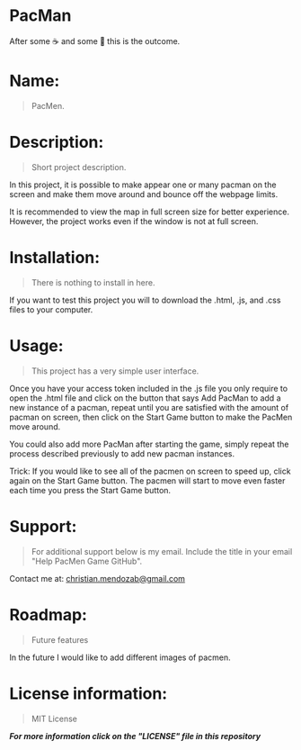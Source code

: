 # PacMan

After some ☕ and some 🍎 this is the outcome.

# Name:
> PacMen. 

# Description: 
> Short project description. 

In this project, it is possible to make appear one or many pacman on the screen and make them move around and bounce off the webpage limits.

It is recommended to view the map in full screen size for better experience. However, the project works even if the window is not at full screen.

# Installation: 
> There is nothing to install in here.

If you want to test this project you will to download the .html, .js, and .css files to your computer. 

# Usage: 
> This project has a very simple user interface.

Once you have your access token included in the .js file you only require to open the .html file and click on the button that says Add PacMan to add a new instance of a pacman, repeat until you are satisfied with the amount of pacman on screen, then click on the Start Game button to make the PacMen move around.

You could also add more PacMan after starting the game, simply repeat the process described previously to add new pacman instances.

Trick: If you would like to see all of the pacmen on screen to speed up, click again on the Start Game button. The pacmen will start to move even faster each time you press the Start Game button.

# Support: 
> For additional support below is my email. Include the title in your email "Help PacMen Game GitHub".

Contact me at: christian.mendozab@gmail.com

# Roadmap: 
> Future features

In the future I would like to add different images of pacmen.

# License information: 
> MIT License

***For more information click on the "LICENSE" file in this repository***
